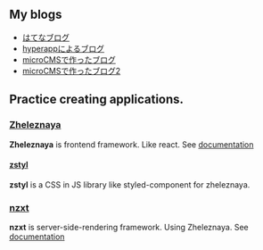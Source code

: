 ## My blogs

* [はてなブログ](https://kojiro-ueda.hatenablog.com/)
* [hyperappによるブログ](https://naoki-tomita.github.io/blog/dist/index.html)
* [microCMSで作ったブログ](https://naoki-tomita.github.io/micro-cms-blog/dist/#/entries)
* [microCMSで作ったブログ2](https://ku-tech.netlify.app/)

## Practice creating applications.
### [Zheleznaya](https://github.com/naoki-tomita/zheleznaya) 
**Zheleznaya** is frontend framework. Like react.
See [documentation](https://zheleznaya.netlify.app/)

#### [zstyl](https://github.com/naoki-tomita/zstyl)
**zstyl** is a CSS in JS library like styled-component for zheleznaya.

### [nzxt](https://github.com/naoki-tomita/nzxt) 
**nzxt** is server-side-rendering framework. Using Zheleznaya.
See [documentation](http://www.nzxt.tech/)
